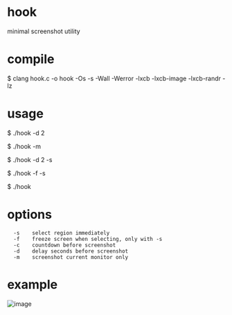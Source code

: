 # hook
minimal screenshot utility

# compile
$ clang hook.c -o hook -Os -s -Wall -Werror -lxcb -lxcb-image -lxcb-randr -lz

# usage
$ ./hook -d 2

$ ./hook -m

$ ./hook -d 2 -s

$ ./hook -f -s

$ ./hook

# options
```
  -s    select region immediately
  -f    freeze screen when selecting, only with -s
  -c    countdown before screenshot
  -d    delay seconds before screenshot
  -m    screenshot current monitor only
```

# example
![image](https://github.com/user-attachments/assets/51e479ff-df0b-481d-b8fc-f7f4f1471adc)
